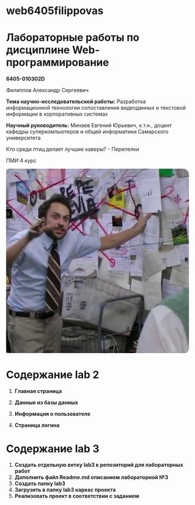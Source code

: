 # web6405filippovas
<h1>Лабораторные работы по дисциплине Web-программирование</h1>
<p><strong>6405-010302D</strong></p>
<p>Филиппов Александр Сергеевич</p>
<p><strong>Тема научно-исследовательской работы:</strong> Разработка информационной технологии сопоставления видеоданных и текстовой информации в корпоративных системах</p>
<p><strong>Научный руководитель:</strong> Минаев Евгений Юрьевич, к.т.н., доцент кафедры суперкомпьютеров и общей информатики Самарского университета</p>


Кто среди птиц делает лучшие каверы? - Перепелки

<p>ПМИ 4 курс</p>
<img src="https://github.com/bibikkkka/web6405filippovas/blob/main/pmi-4-course.jpg" alt="ПМИ 4 курс" width="500"/>

# Содержание lab 2

1. **Главная страница**

2. **Данные из базы данных**

3. **Информация о пользователе**

4. **Страница логина**

# Содержание lab 3

1. **Создать отдельную ветку lab3 в репозиторий для лабораторных работ**
2. **Дополнить файл Readme.md описанием лабораторной №3**
3. **Создать папку lab3**
4. **Загрузить в папку lab3 каркас проекта**
5. **Реализовать проект в соответствии с заданием**